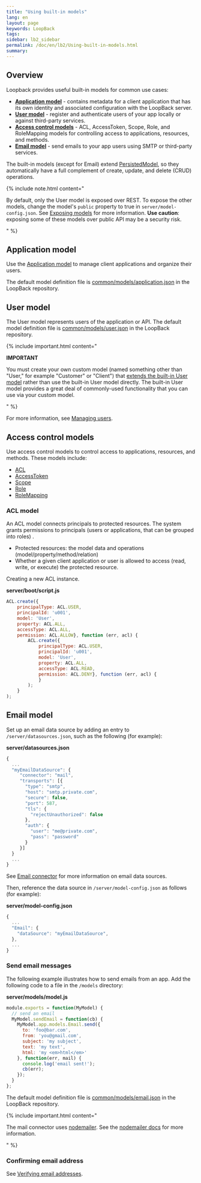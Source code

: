 ```yaml
---
title: "Using built-in models"
lang: en
layout: page
keywords: LoopBack
tags:
sidebar: lb2_sidebar
permalink: /doc/en/lb2/Using-built-in-models.html
summary:
---
```


## Overview

Loopback provides useful built-in models for common use cases:

* **[Application model](/doc/en/lb2/Using-built-in-models.html)** - contains metadata for a client application that has its own identity and associated configuration with the LoopBack server.
* **[User model](/doc/en/lb2/Using-built-in-models.html)** - register and authenticate users of your app locally or against third-party services.
* **[Access control models](/doc/en/lb2/Using-built-in-models.html)** - ACL, AccessToken, Scope, Role, and RoleMapping models for controlling access to applications, resources, and methods.
* **[Email model](/doc/en/lb2/Using-built-in-models.html)** - send emails to your app users using SMTP or third-party services.

The built-in models (except for Email) extend [PersistedModel](http://apidocs.strongloop.com/loopback/#persistedmodel),
so they automatically have a full complement of create, update, and delete (CRUD) operations.

{% include note.html content="

By default, only the User model is exposed over REST. To expose the other models, change the model's `public` property to true in `server/model-config.json`.
See [Exposing models](/doc/en/lb2/Exposing-models-over-REST.html#ExposingmodelsoverREST-Exposingmodels) for more information. **Use caution**: exposing some of these models over public API may be a security risk.

" %}

## Application model

Use the [Application model](http://apidocs.strongloop.com/loopback/#application-new-application) to manage client applications and organize their users.

The default model definition file is [common/models/application.json](https://github.com/strongloop/loopback/blob/master/common/models/application.json) in the LoopBack repository.

## User model

The User model represents users of the application or API.
The default model definition file is [common/models/user.json](https://github.com/strongloop/loopback/blob/master/common/models/user.json) in the LoopBack repository. 

{% include important.html content="

**IMPORTANT**

You must create your own custom model (named something other than \"User,\" for example \"Customer\" or \"Client\")
that [extends the built-in User model](/doc/en/lb2/Extending-built-in-models.html) rather than use the built-in User model directly.
The built-in User model provides a great deal of commonly-used functionality that you can use via your custom model.

" %}

For more information, see [Managing users](/doc/en/lb2/Managing-users.html).

## Access control models

Use access control models to control access to applications, resources, and methods. These models include:

* [ACL](http://apidocs.strongloop.com/loopback/#acl)
* [AccessToken](http://apidocs.strongloop.com/loopback/#accesstoken)
* [Scope](http://apidocs.strongloop.com/loopback/#scope)
* [Role](http://apidocs.strongloop.com/loopback/#role)
* [RoleMapping](http://apidocs.strongloop.com/loopback/#rolemapping)

### ACL model

An ACL model connects principals to protected resources. The system grants permissions to principals (users or applications, that can be grouped into roles) .

* Protected resources: the model data and operations (model/property/method/relation)
* Whether a given client application or user is allowed to access (read, write, or execute) the protected resource.

Creating a new ACL instance.

**server/boot/script.js**

```javascript
ACL.create({
    principalType: ACL.USER, 
    principalId: 'u001', 
    model: 'User', 
    property: ACL.ALL,
    accessType: ACL.ALL, 
    permission: ACL.ALLOW}, function (err, acl) {
        ACL.create({
            principalType: ACL.USER, 
            principalId: 'u001', 
            model: 'User', 
            property: ACL.ALL,
            accessType: ACL.READ, 
            permission: ACL.DENY}, function (err, acl) {
            }
        );
    }
);
```

## Email model

Set up an email data source by adding an entry to `/server/datasources.json`, such as the following (for example):

**server/datasources.json**

```javascript
{
  ...
  "myEmailDataSource": {
     "connector": "mail",
     "transports": [{
       "type": "smtp",
       "host": "smtp.private.com",
       "secure": false,
       "port": 587,
       "tls": {
         "rejectUnauthorized": false
       },
       "auth": {
         "user": "me@private.com",
         "pass": "password"
       }
     }]
  }
  ...
}
```

See [Email connector](/doc/en/lb2/Email-connector.html) for more information on email data sources.

Then, reference the data source in `/server/model-config.json` as follows (for example):

**server/model-config.json**

```javascript
{
  ...
  "Email": {
    "dataSource": "myEmailDataSource",
  },
  ...
}
```

### Send email messages

The following example illustrates how to send emails from an app. Add the following code to a file in the `/models` directory:

**server/models/model.js**

```javascript
module.exports = function(MyModel) {
  // send an email
  MyModel.sendEmail = function(cb) {
    MyModel.app.models.Email.send({
      to: 'foo@bar.com',
      from: 'you@gmail.com',
      subject: 'my subject',
      text: 'my text',
      html: 'my <em>html</em>'
    }, function(err, mail) {
      console.log('email sent!');
      cb(err);
    });
  }
};
```

The default model definition file is [common/models/email.json](https://github.com/strongloop/loopback/blob/master/common/models/email.json) in the LoopBack repository. 

{% include important.html content="

The mail connector uses [nodemailer](http://www.nodemailer.com/). See the [nodemailer docs](http://www.nodemailer.com/) for more information.

" %}

### Confirming email address

See [Verifying email addresses](/doc/en/lb2/Registering-users.html#Registeringusers-Verifyingemailaddresses).